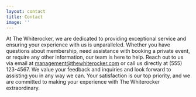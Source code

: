 ```yaml
---
layout: contact
title: Contact
image: ''
---
```

At The Whiterocker, we are dedicated to providing exceptional service and ensuring your experience with us is unparalleled. Whether you have questions about membership, need assistance with booking a private event, or require any other information, our team is here to help. Reach out to us via email at management@thewhiterocker.com or call us directly at (555) 123-4567. We value your feedback and inquiries and look forward to assisting you in any way we can. Your satisfaction is our top priority, and we are committed to making your experience with The Whiterocker extraordinary.
